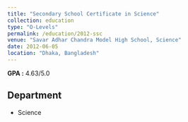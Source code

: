 ```yaml
---
title: "Secondary School Certificate in Science"
collection: education
type: "O-Levels"
permalink: /education/2012-ssc
venue: "Savar Adhar Chandra Model High School, Science"
date: 2012-06-05
location: "Dhaka, Bangladesh"
---
```


**GPA :** 4.63/5.0

Department
---
- Science
